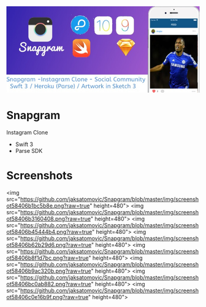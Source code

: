 <img src="https://github.com/jaksatomovic/Snapgram/blob/master/img/featured_image5841c78788b98.jpg">

# Snapgram

Instagram Clone

 - Swift 3
 - Parse SDK

# Screenshots

<img src="https://github.com/jaksatomovic/Snapgram/blob/master/img/screenshot58406b1bc5b8e.png?raw=true" height=480">
<img src="https://github.com/jaksatomovic/Snapgram/blob/master/img/screenshot58406b3160408.png?raw=true" height=480">
<img src="https://github.com/jaksatomovic/Snapgram/blob/master/img/screenshot58406b45444b4.png?raw=true" height=480">
<img src="https://github.com/jaksatomovic/Snapgram/blob/master/img/screenshot58406b62b29d6.png?raw=true" height=480">
<img src="https://github.com/jaksatomovic/Snapgram/blob/master/img/screenshot58406b8f1d7bc.png?raw=true" height=480">
<img src="https://github.com/jaksatomovic/Snapgram/blob/master/img/screenshot58406b9ac320b.png?raw=true" height=480">
<img src="https://github.com/jaksatomovic/Snapgram/blob/master/img/screenshot58406bc0ab882.png?raw=true" height=480">
<img src="https://github.com/jaksatomovic/Snapgram/blob/master/img/screenshot58406c0e16b9f.png?raw=true" height=480">
